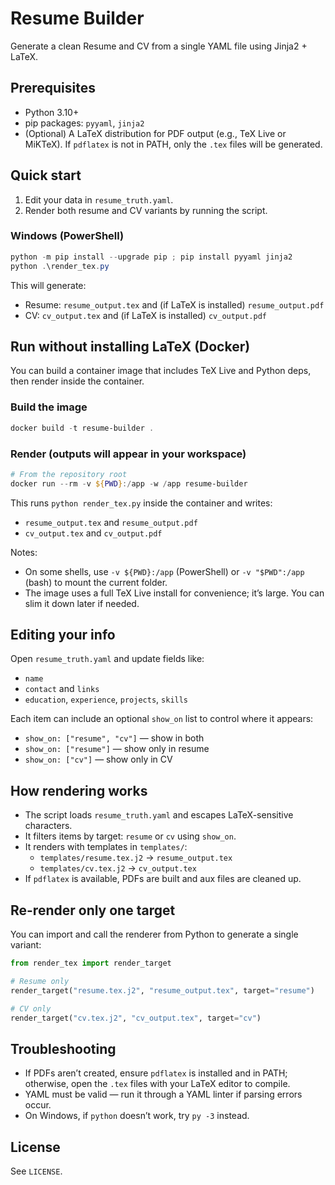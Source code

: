 # Resume Builder

Generate a clean Resume and CV from a single YAML file using Jinja2 + LaTeX.

## Prerequisites
- Python 3.10+
- pip packages: `pyyaml`, `jinja2`
- (Optional) A LaTeX distribution for PDF output (e.g., TeX Live or MiKTeX). If `pdflatex` is not in PATH, only the `.tex` files will be generated.

## Quick start
1. Edit your data in `resume_truth.yaml`.
2. Render both resume and CV variants by running the script.

### Windows (PowerShell)
```powershell
python -m pip install --upgrade pip ; pip install pyyaml jinja2
python .\render_tex.py
```

This will generate:
- Resume: `resume_output.tex` and (if LaTeX is installed) `resume_output.pdf`
- CV: `cv_output.tex` and (if LaTeX is installed) `cv_output.pdf`

## Run without installing LaTeX (Docker)
You can build a container image that includes TeX Live and Python deps, then render inside the container.

### Build the image
```powershell
docker build -t resume-builder .
```

### Render (outputs will appear in your workspace)
```powershell
# From the repository root
docker run --rm -v ${PWD}:/app -w /app resume-builder
```

This runs `python render_tex.py` inside the container and writes:
- `resume_output.tex` and `resume_output.pdf`
- `cv_output.tex` and `cv_output.pdf`

Notes:
- On some shells, use `-v ${PWD}:/app` (PowerShell) or `-v "$PWD":/app` (bash) to mount the current folder.
- The image uses a full TeX Live install for convenience; it’s large. You can slim it down later if needed.

## Editing your info
Open `resume_truth.yaml` and update fields like:
- `name`
- `contact` and `links`
- `education`, `experience`, `projects`, `skills`

Each item can include an optional `show_on` list to control where it appears:
- `show_on: ["resume", "cv"]` — show in both
- `show_on: ["resume"]` — show only in resume
- `show_on: ["cv"]` — show only in CV

## How rendering works
- The script loads `resume_truth.yaml` and escapes LaTeX-sensitive characters.
- It filters items by target: `resume` or `cv` using `show_on`.
- It renders with templates in `templates/`:
	- `templates/resume.tex.j2` -> `resume_output.tex`
	- `templates/cv.tex.j2` -> `cv_output.tex`
- If `pdflatex` is available, PDFs are built and aux files are cleaned up.

## Re-render only one target
You can import and call the renderer from Python to generate a single variant:

```python
from render_tex import render_target

# Resume only
render_target("resume.tex.j2", "resume_output.tex", target="resume")

# CV only
render_target("cv.tex.j2", "cv_output.tex", target="cv")
```

## Troubleshooting
- If PDFs aren’t created, ensure `pdflatex` is installed and in PATH; otherwise, open the `.tex` files with your LaTeX editor to compile.
- YAML must be valid — run it through a YAML linter if parsing errors occur.
- On Windows, if `python` doesn’t work, try `py -3` instead.

## License
See `LICENSE`.